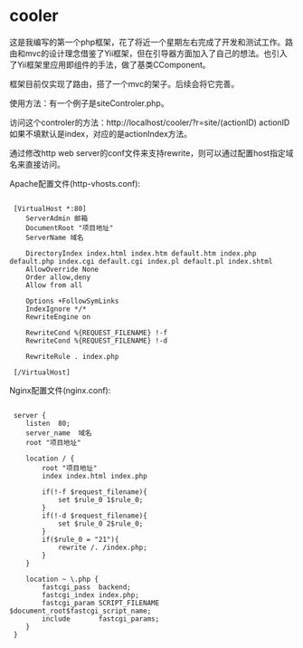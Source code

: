 cooler
======

  这是我编写的第一个php框架，花了将近一个星期左右完成了开发和测试工作。路由和mvc的设计理念借鉴了Yii框架，但在引导器方面加入了自己的想法。也引入了Yii框架里应用即组件的手法，做了基类CComponent。
  
  框架目前仅实现了路由，搭了一个mvc的架子。后续会将它完善。
  
  使用方法：有一个例子是siteControler.php。 
  
  访问这个controler的方法：http://localhost/cooler/?r=site/(actionID) actionID如果不填默认是index，对应的是actionIndex方法。

  通过修改http web server的conf文件来支持rewrite，则可以通过配置host指定域名来直接访问。
  
 Apache配置文件(http-vhosts.conf):
<pre><code>
 [VirtualHost *:80]
    ServerAdmin 邮箱
    DocumentRoot "项目地址"
    ServerName 域名
    <Directory "项目地址">
	DirectoryIndex index.html index.htm default.htm index.php default.php index.cgi default.cgi index.pl default.pl index.shtml
	AllowOverride None
	Order allow,deny
	Allow from all

	Options +FollowSymLinks
	IndexIgnore */*
	RewriteEngine on

	RewriteCond %{REQUEST_FILENAME} !-f
	RewriteCond %{REQUEST_FILENAME} !-d

	RewriteRule . index.php
    </Directory>
 [/VirtualHost]
</code></pre>
 Nginx配置文件(nginx.conf):
<pre><code>
 server {
 	listen  80;
 	server_name  域名
 	root "项目地址"
 	
 	location / {
 		root "项目地址"
 		index index.html index.php
 		
 		if(!-f $request_filename){
 			set $rule_0 1$rule_0;
 		}
 		if(!-d $request_filename){
 			set $rule_0 2$rule_0;
 		}
 		if($rule_0 = "21"){
 			rewrite /. /index.php;
 		}
 	}
 	
 	location ~ \.php {
 		fastcgi_pass  backend;
 		fastcgi_index index.php;
 		fastcgi_param SCRIPT_FILENAME  $document_root$fastcgi_script_name;
 		include       fastcgi_params;
 	}
 }
 </code></pre>